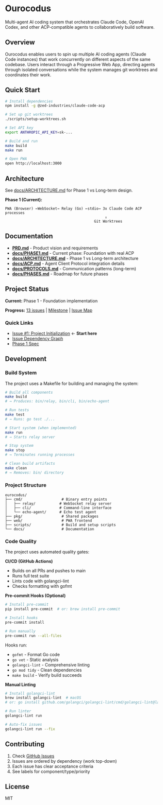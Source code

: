 # Ourocodus

Multi-agent AI coding system that orchestrates Claude Code, OpenAI Codex, and other ACP-compatible agents to collaboratively build software.

## Overview

Ourocodus enables users to spin up multiple AI coding agents (Claude Code instances) that work concurrently on different aspects of the same codebase. Users interact through a Progressive Web App, directing agents through isolated conversations while the system manages git worktrees and coordinates their work.

## Quick Start

```bash
# Install dependencies
npm install -g @zed-industries/claude-code-acp

# Set up git worktrees
./scripts/setup-worktrees.sh

# Set API key
export ANTHROPIC_API_KEY=sk-...

# Build and run
make build
make run

# Open PWA
open http://localhost:3000
```

## Architecture

See [docs/ARCHITECTURE.md](docs/ARCHITECTURE.md) for Phase 1 vs Long-term design.

**Phase 1 (Current):**
```
PWA (Browser) ←WebSocket→ Relay (Go) ←stdio→ 3x Claude Code ACP processes
                                              ↓
                                         Git Worktrees
```

## Documentation

- **[PRD.md](PRD.md)** - Product vision and requirements
- **[docs/PHASE1.md](docs/PHASE1.md)** - Current phase: Foundation with real ACP
- **[docs/ARCHITECTURE.md](docs/ARCHITECTURE.md)** - Phase 1 vs Long-term architecture
- **[docs/ACP.md](docs/ACP.md)** - Agent Client Protocol integration details
- **[docs/PROTOCOLS.md](docs/PROTOCOLS.md)** - Communication patterns (long-term)
- **[docs/PHASES.md](docs/PHASES.md)** - Roadmap for future phases

## Project Status

**Current:** Phase 1 - Foundation implementation

**Progress:** [13 issues](https://github.com/2389-research/ourocodus/issues) | [Milestone](https://github.com/2389-research/ourocodus/milestone/1) | [Issue Map](docs/ISSUES.md)

### Quick Links
- [Issue #1: Project Initialization](https://github.com/2389-research/ourocodus/issues/1) ← **Start here**
- [Issue Dependency Graph](docs/ISSUES.md)
- [Phase 1 Spec](docs/PHASE1.md)

## Development

### Build System

The project uses a Makefile for building and managing the system:

```bash
# Build all components
make build
# → Produces: bin/relay, bin/cli, bin/echo-agent

# Run tests
make test
# → Runs: go test ./...

# Start system (when implemented)
make run
# → Starts relay server

# Stop system
make stop
# → Terminates running processes

# Clean build artifacts
make clean
# → Removes: bin/ directory
```

### Project Structure

```
ourocodus/
├── cmd/                  # Binary entry points
│   ├── relay/           # WebSocket relay server
│   ├── cli/             # Command-line interface
│   └── echo-agent/      # Echo test agent
├── pkg/                  # Shared packages
├── web/                  # PWA frontend
├── scripts/              # Build and setup scripts
└── docs/                 # Documentation
```

### Code Quality

The project uses automated quality gates:

**CI/CD (GitHub Actions)**
- Builds on all PRs and pushes to main
- Runs full test suite
- Lints code with golangci-lint
- Checks formatting with gofmt

**Pre-commit Hooks (Optional)**
```bash
# Install pre-commit
pip install pre-commit  # or: brew install pre-commit

# Install hooks
pre-commit install

# Run manually
pre-commit run --all-files
```

Hooks run:
- `gofmt` - Format Go code
- `go vet` - Static analysis
- `golangci-lint` - Comprehensive linting
- `go mod tidy` - Clean dependencies
- `make build` - Verify build succeeds

**Manual Linting**
```bash
# Install golangci-lint
brew install golangci-lint  # macOS
# or: go install github.com/golangci/golangci-lint/cmd/golangci-lint@latest

# Run linter
golangci-lint run

# Auto-fix issues
golangci-lint run --fix
```

## Contributing

1. Check [GitHub Issues](https://github.com/2389-research/ourocodus/issues)
2. Issues are ordered by dependency (work top-down)
3. Each issue has clear acceptance criteria
4. See labels for component/type/priority

## License

MIT
